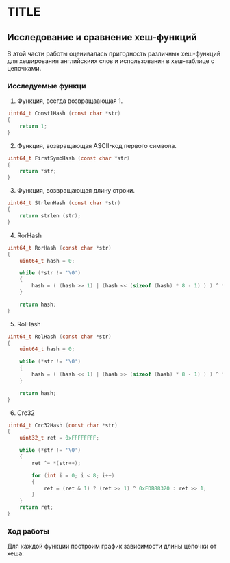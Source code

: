 # TITLE

## Исследование и сравнение хеш-функций

В этой части работы оценивалась пригодность различных хеш-функций для хеширования английскиих слов и использования в хеш-таблице с цепочками.

### Исследуемые функци

1. Функция, всегда возвращаающая 1.

```C
uint64_t Const1Hash (const char *str)
{
    return 1;
}
```

2. Функция, возвращающая ASCII-код первого символа.

```C
uint64_t FirstSymbHash (const char *str)
{
    return *str;
}
```

3. Функция, возвращающая длину строки.

```C
uint64_t StrlenHash (const char *str)
{
    return strlen (str);
}
```
4. RorHash

```C
uint64_t RorHash (const char *str)
{
    uint64_t hash = 0;

    while (*str != '\0')
    {
        hash = ( (hash >> 1) | (hash << (sizeof (hash) * 8 - 1) ) ) ^ *(str++);
    }

    return hash;
}
```

5. RolHash

```C
uint64_t RolHash (const char *str)
{
    uint64_t hash = 0;

    while (*str != '\0')
    {
        hash = ( (hash << 1) | (hash >> (sizeof (hash) * 8 - 1) ) ) ^ *(str++);
    }

    return hash;
}
```

6. Crc32

```C
uint64_t Crc32Hash (const char *str)
{
    uint32_t ret = 0xFFFFFFFF;

    while (*str != '\0')
    {
        ret ^= *(str++);

        for (int i = 0; i < 8; i++)
        {
            ret = (ret & 1) ? (ret >> 1) ^ 0xEDB88320 : ret >> 1;
        }
    }
    return ret;
}
```

### Ход работы

Для каждой функции построим график зависимости длины цепочки от хеша:


